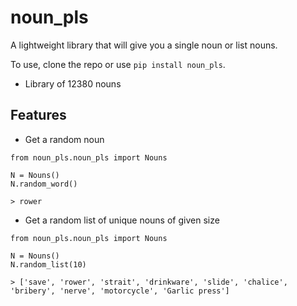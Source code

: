 # noun_pls
A lightweight library that will give you a single noun or list nouns.

To use, clone the repo or use `pip install noun_pls`.

- Library of 12380 nouns
## Features
- Get a random noun
```
from noun_pls.noun_pls import Nouns
  
N = Nouns()
N.random_word()
 
> rower

```

- Get a random list of unique nouns of given size
```
from noun_pls.noun_pls import Nouns
  
N = Nouns()
N.random_list(10)
  
> ['save', 'rower', 'strait', 'drinkware', 'slide', 'chalice', 'bribery', 'nerve', 'motorcycle', 'Garlic press']
```

